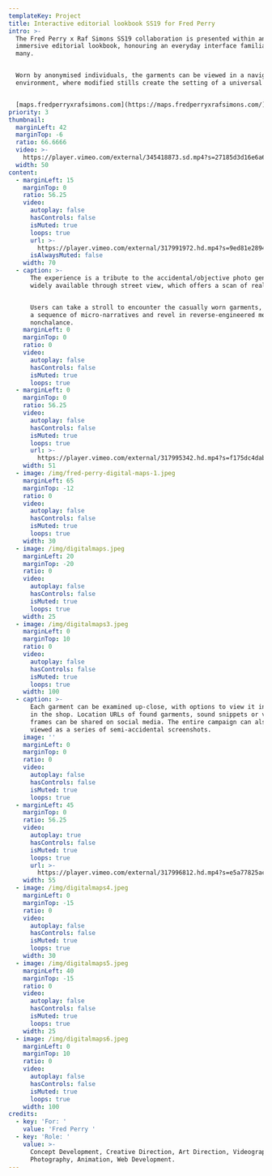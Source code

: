 ```yaml
---
templateKey: Project
title: Interactive editorial lookbook SS19 for Fred Perry
intro: >-
  The Fred Perry x Raf Simons SS19 collaboration is presented within an
  immersive editorial lookbook, honouring an everyday interface familiar to
  many.


  Worn by anonymised individuals, the garments can be viewed in a navigable
  environment, where modified stills create the setting of a universal suburb.


  [maps.fredperryxrafsimons.com](https://maps.fredperryxrafsimons.com/)
priority: 3
thumbnail:
  marginLeft: 42
  marginTop: -6
  ratio: 66.6666
  video: >-
    https://player.vimeo.com/external/345418873.sd.mp4?s=27185d3d16e6a61c82a5b37fbb275a85e87de4ab&profile_id=165
  width: 50
content:
  - marginLeft: 15
    marginTop: 0
    ratio: 56.25
    video:
      autoplay: false
      hasControls: false
      isMuted: true
      loops: true
      url: >-
        https://player.vimeo.com/external/317991972.hd.mp4?s=9ed81e2894b01f7fc8b957a3582865d9e8b3c516&profile_id=175
      isAlwaysMuted: false
    width: 70
  - caption: >-
      The experience is a tribute to the accidental/objective photo genre made
      widely available through street view, which offers a scan of reality.


      Users can take a stroll to encounter the casually worn garments, discover
      a sequence of micro-narratives and revel in reverse-engineered moments of
      nonchalance.
    marginLeft: 0
    marginTop: 0
    ratio: 0
    video:
      autoplay: false
      hasControls: false
      isMuted: true
      loops: true
  - marginLeft: 0
    marginTop: 0
    ratio: 56.25
    video:
      autoplay: false
      hasControls: false
      isMuted: true
      loops: true
      url: >-
        https://player.vimeo.com/external/317995342.hd.mp4?s=f175dc4dab3af65a96b1a928eeb062af107a64be&profile_id=175
    width: 51
  - image: /img/fred-perry-digital-maps-1.jpeg
    marginLeft: 65
    marginTop: -12
    ratio: 0
    video:
      autoplay: false
      hasControls: false
      isMuted: true
      loops: true
    width: 30
  - image: /img/digitalmaps.jpeg
    marginLeft: 20
    marginTop: -20
    ratio: 0
    video:
      autoplay: false
      hasControls: false
      isMuted: true
      loops: true
    width: 25
  - image: /img/digitalmaps3.jpeg
    marginLeft: 0
    marginTop: 10
    ratio: 0
    video:
      autoplay: false
      hasControls: false
      isMuted: true
      loops: true
    width: 100
  - caption: >-
      Each garment can be examined up-close, with options to view it in situ or
      in the shop. Location URLs of found garments, sound snippets or visual
      frames can be shared on social media. The entire campaign can also be
      viewed as a series of semi-accidental screenshots.
    image: ''
    marginLeft: 0
    marginTop: 0
    ratio: 0
    video:
      autoplay: false
      hasControls: false
      isMuted: true
      loops: true
  - marginLeft: 45
    marginTop: 0
    ratio: 56.25
    video:
      autoplay: true
      hasControls: false
      isMuted: true
      loops: true
      url: >-
        https://player.vimeo.com/external/317996812.hd.mp4?s=e5a77825ac1fe2d2072a984ae525f64262d7c42b&profile_id=175
    width: 55
  - image: /img/digitalmaps4.jpeg
    marginLeft: 0
    marginTop: -15
    ratio: 0
    video:
      autoplay: false
      hasControls: false
      isMuted: true
      loops: true
    width: 30
  - image: /img/digitalmaps5.jpeg
    marginLeft: 40
    marginTop: -15
    ratio: 0
    video:
      autoplay: false
      hasControls: false
      isMuted: true
      loops: true
    width: 25
  - image: /img/digitalmaps6.jpeg
    marginLeft: 0
    marginTop: 10
    ratio: 0
    video:
      autoplay: false
      hasControls: false
      isMuted: true
      loops: true
    width: 100
credits:
  - key: 'For: '
    value: 'Fred Perry '
  - key: 'Role: '
    value: >-
      Concept Development, Creative Direction, Art Direction, Videography and
      Photography, Animation, Web Development.
---
```

